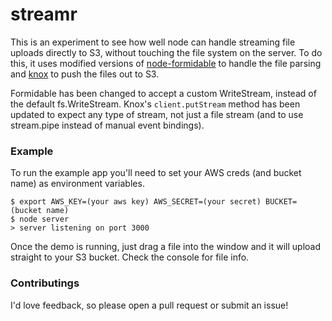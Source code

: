# streamr

This is an experiment to see how well node can handle streaming file
uploads directly to S3, without touching the file system on the server.
To do this, it uses modified versions of
[node-formidable](https://github.com/wookiehangover/node-formidable) to
handle the file parsing and
[knox](https://github.com/wookiehangover/knox) to push the files out to
S3.

Formidable has been changed to accept a custom WriteStream, instead of
the default fs.WriteStream. Knox's `client.putStream` method has been
updated to expect any type of stream, not just a file stream (and to use
stream.pipe instead of manual event bindings).

### Example

To run the example app you'll need to set your AWS creds (and bucket
name) as environment variables.

    $ export AWS_KEY=(your aws key) AWS_SECRET=(your secret) BUCKET=(bucket name)
    $ node server
    > server listening on port 3000

Once the demo is running, just drag a file into the window and it will
upload straight to your S3 bucket. Check the console for file info.

### Contributings

I'd love feedback, so please open a pull request or submit an issue!
